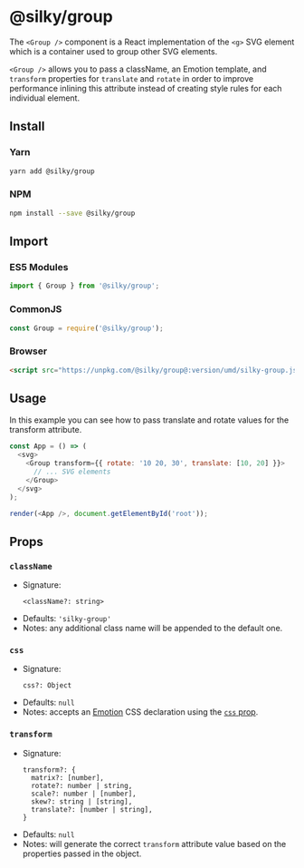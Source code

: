 # @silky/group

The `<Group />` component is a React implementation of the `<g>` SVG element which is a container used to group other SVG elements.

`<Group />` allows you to pass a className, an Emotion template, and `transform` properties for `translate` and `rotate` in order to improve performance inlining this attribute instead of creating style rules for each individual element.

## Install

### Yarn

```bash
yarn add @silky/group
```

### NPM

```bash
npm install --save @silky/group
```

## Import

### ES5 Modules

```javascript
import { Group } from '@silky/group';
```

### CommonJS <Node>

```javascript
const Group = require('@silky/group');
```

### Browser

```html
<script src="https://unpkg.com/@silky/group@:version/umd/silky-group.js"></script>
```

## Usage

In this example you can see how to pass translate and rotate values for the transform attribute.

```javascript
const App = () => (
  <svg>
    <Group transform={{ rotate: '10 20, 30', translate: [10, 20] }}>
      // ... SVG elements
    </Group>
  </svg>
);

render(<App />, document.getElementById('root'));
```

## Props

### `className`

- Signature:
  ```
  <className?: string>
  ```
- Defaults: `'silky-group'`
- Notes: any additional class name will be appended to the default one.

### `css`

- Signature:
  ```
  css?: Object
  ```
- Defaults: `null`
- Notes: accepts an [Emotion](https://emotion.sh) CSS declaration using the [`css` prop](https://emotion.sh/docs/css-prop).

### `transform`

- Signature:
  ```
  transform?: {
    matrix?: [number],
    rotate?: number | string,
    scale?: number | [number],
    skew?: string | [string],
    translate?: [number | string],
  }
  ```
- Defaults: `null`
- Notes: will generate the correct `transform` attribute value based on the properties passed in the object.
